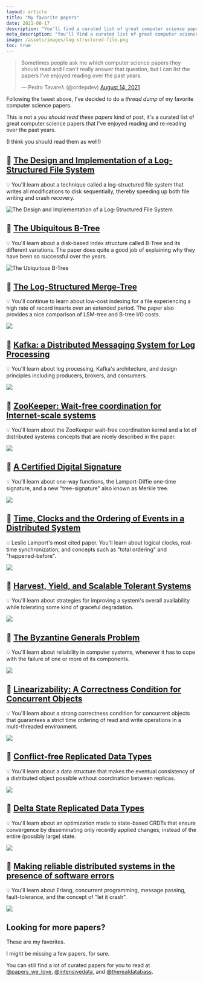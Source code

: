 ```yaml
---
layout: article
title: "My favorite papers"
date: 2021-08-17
description: "You'll find a curated list of great computer science papers that I've enjoyed reading and re-reading over the past years."
meta_description: "You'll find a curated list of great computer science papers that I've enjoyed reading and re-reading over the past years."
image: /assets/images/log-structured-file.png
toc: true
---
```


<blockquote class="twitter-tweet"><p lang="en" dir="ltr">Sometimes people ask me which computer science papers they should read and I can&#39;t really answer that question, but I can list the papers I&#39;ve enjoyed reading over the past years.</p>&mdash; Pedro Tavareλ (@ordepdev) <a href="https://twitter.com/ordepdev/status/1426499455218450435?ref_src=twsrc%5Etfw">August 14, 2021</a></blockquote> <script async src="https://platform.twitter.com/widgets.js" charset="utf-8"></script>

Following the tweet above, I've decided to do a _thread dump_ of my favorite computer science papers.

This is not a _you should read these papers_ kind of post, it's a curated list of great
computer science papers that I've enjoyed reading and re-reading over the past years.

(I think you should read them as well!)

## 📃 [The Design and Implementation of a Log-Structured File System](https://people.eecs.berkeley.edu/~brewer/cs262/LFS.pdf)

💡 You'll learn about a technique called a log-structured file system that
writes all modifications to disk sequentially, thereby speeding up both file
writing and crash recovery.

![The Design and Implementation of a Log-Structured File System](https://pbs.twimg.com/media/E8vxs24VIAUh-a4?format=png)

## 📃 [The Ubiquitous B-Tree](http://carlosproal.com/ir/papers/p121-comer.pdf)

💡 You'll learn about a disk-based index structure called B-Tree and its
different variations. The paper does quite a good job of explaining why
they have been so successful over the years.

![The Ubiquitous B-Tree](https://pbs.twimg.com/media/E8vxtaxVoAYjdme?format=png&name=large)

## 📃 [The Log-Structured Merge-Tree](http://citeseerx.ist.psu.edu/viewdoc/download?doi=10.1.1.44.2782&rep=rep1&type=pdf)

💡 You'll continue to learn about low-cost indexing for a file experiencing
a high rate of record inserts over an extended period. The paper also provides
a nice comparison of LSM-tree and B-tree I/O costs.

![](https://pbs.twimg.com/media/E8vxuCgVUAUFwoz?format=png&name=large)

## 📃 [Kafka: a Distributed Messaging System for Log Processing](http://notes.stephenholiday.com/Kafka.pdf)

💡 You'll learn about log processing, Kafka's architecture, and design principles
including producers, brokers, and consumers.

![](https://pbs.twimg.com/media/E8vxujhVcAAOQlD?format=png&name=large)

## 📃 [ZooKeeper: Wait-free coordination for Internet-scale systems](https://www.usenix.org/legacy/event/atc10/tech/full_papers/Hunt.pdf)

💡 You'll learn about the ZooKeeper wait-free coordination kernel and a lot of
distributed systems concepts that are nicely described in the paper.

![](https://pbs.twimg.com/media/E8vxvGIUYAQ_xu3?format=png&name=large)

## 📃 [A Certified Digital Signature](http://www.merkle.com/papers/Certified1979.pdf)

💡 You'll learn about one-way functions, the Lamport-Diffie one-time signature,
and a new "tree-signature" also known as Merkle tree.

![](https://pbs.twimg.com/media/E8vxvodVIAAYyLv?format=png&name=large)

## 📃 [Time, Clocks and the Ordering of Events in a Distributed System](https://www.microsoft.com/en-us/research/uploads/prod/2016/12/Time-Clocks-and-the-Ordering-of-Events-in-a-Distributed-System.pdf)

💡 Leslie Lamport's most cited paper. You'll learn about logical clocks,
real-time synchronization, and concepts such as "total ordering" and "happened-before".

![](https://pbs.twimg.com/media/E8vxwPuUcAESScD?format=png&name=large)

## 📃 [Harvest, Yield, and Scalable Tolerant Systems](https://github.com/papers-we-love/papers-we-love/blob/master/distributed_systems/harvest-yield-and-scalable-tolerant-systems.pdf)

💡 You'll learn about strategies for improving a system's overall availability
while tolerating some kind of graceful degradation.

![](https://pbs.twimg.com/media/E8vxw1CVgAQsZk0?format=png&name=large)

## 📃 [The Byzantine Generals Problem](http://www.andrew.cmu.edu/course/15-749/READINGS/required/resilience/lamport82.pdf)

💡 You'll learn about reliability in computer systems, whenever it has to cope
with the failure of one or more of its components.

![](https://pbs.twimg.com/media/E8vxxX0VUAM4MQu?format=png&name=large)

## 📃 [Linearizability: A Correctness Condition for Concurrent Objects](http://cs.brown.edu/~mph/HerlihyW90/p463-herlihy.pdf)

💡 You'll learn about a strong correctness condition for concurrent objects that
guarantees a strict time ordering of read and write operations in a multi-threaded environment.

![](https://pbs.twimg.com/media/E8vxyOlVEAUjqbu?format=png&name=large)

## 📃 [Conflict-free Replicated Data Types](https://arxiv.org/abs/1805.06358)

💡 You'll learn about a data structure that makes the eventual consistency of a
distributed object possible without coordination between replicas.

![](https://pbs.twimg.com/media/E8vxyw1UcAMlVpS?format=png&name=large)

## 📃 [Delta State Replicated Data Types](https://arxiv.org/abs/1603.01529)

💡 You'll learn about an optimization made to state-based CRDTs that ensure convergence
by disseminating only recently applied changes, instead of the entire (possibly large) state.

![](https://pbs.twimg.com/media/E8vxzQAUYAIdq6Q?format=jpg&name=large)

## 📃 [Making reliable distributed systems in the presence of software errors](https://erlang.org/download/armstrong_thesis_2003.pdf)

💡 You'll learn about Erlang, concurrent programming, message passing, fault-tolerance,
and the concept of "let it crash".

![](https://pbs.twimg.com/media/E8v5esPXIAcbCaW?format=jpg&name=large)

## Looking for more papers?

These are my favorites.

I might be missing a few papers, for sure.

You can still find a lot of curated papers for you to read at
[@papers_we_love](https://twitter.com/papers_we_love),
[@intensivedata](https://twitter.com/intensivedata),
and [@therealdatabass](https://twitter.com/therealdatabass).
